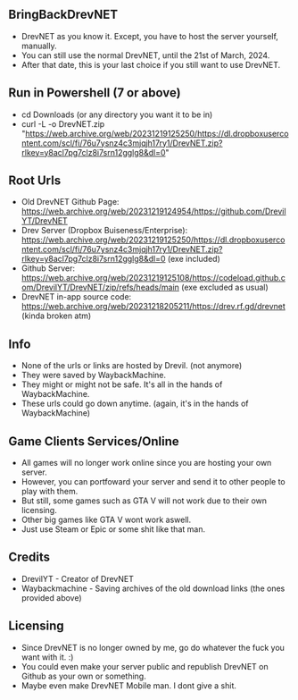 ## BringBackDrevNET
- DrevNET as you know it. Except, you have to host the server yourself, manually.
- You can still use the normal DrevNET, until the 21st of March, 2024.
- After that date, this is your last choice if you still want to use DrevNET.

## Run in Powershell (7 or above)
- cd Downloads (or any directory you want it to be in)
- curl -L -o DrevNET.zip "https://web.archive.org/web/20231219125250/https://dl.dropboxusercontent.com/scl/fi/76u7ysnz4c3mjqjh17ry1/DrevNET.zip?rlkey=y8acl7pg7clz8i7srn12gglg8&dl=0"

## Root Urls
- Old DrevNET Github Page: https://web.archive.org/web/20231219124954/https://github.com/DrevilYT/DrevNET
- Drev Server (Dropbox Buiseness/Enterprise): https://web.archive.org/web/20231219125250/https://dl.dropboxusercontent.com/scl/fi/76u7ysnz4c3mjqjh17ry1/DrevNET.zip?rlkey=y8acl7pg7clz8i7srn12gglg8&dl=0 (exe included)
- Github Server: https://web.archive.org/web/20231219125108/https://codeload.github.com/DrevilYT/DrevNET/zip/refs/heads/main (exe excluded as usual)
- DrevNET in-app source code: https://web.archive.org/web/20231218205211/https://drev.rf.gd/drevnet (kinda broken atm)

## Info
- None of the urls or links are hosted by Drevil. (not anymore)
- They were saved by WaybackMachine.
- They might or might not be safe. It's all in the hands of WaybackMachine.
- These urls could go down anytime. (again, it's in the hands of WaybackMachine)

## Game Clients Services/Online
- All games will no longer work online since you are hosting your own server.
- However, you can portfoward your server and send it to other people to play with them.
- But still, some games such as GTA V will not work due to their own licensing.
- Other big games like GTA V wont work aswell.
- Just use Steam or Epic or some shit like that man.

## Credits
- DrevilYT - Creator of DrevNET
- Waybackmachine - Saving archives of the old download links (the ones provided above)

## Licensing
- Since DrevNET is no longer owned by me, go do whatever the fuck you want with it. :)
- You could even make your server public and republish DrevNET on Github as your own or something.
- Maybe even make DrevNET Mobile man. I dont give a shit.